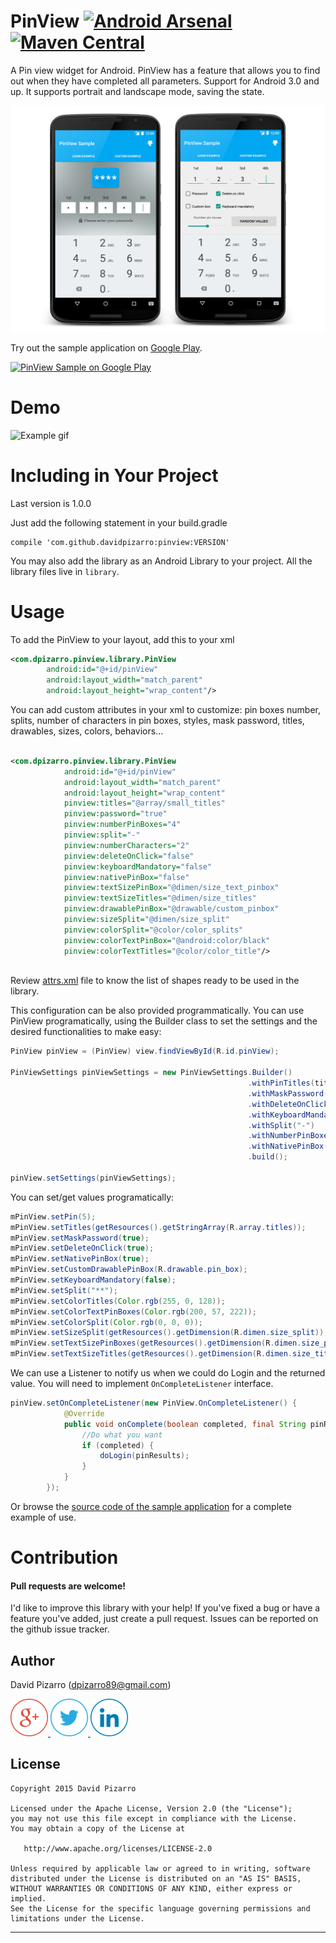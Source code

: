 # PinView [![Android Arsenal](https://img.shields.io/badge/Android%20Arsenal-PinView-brightgreen.svg?style=flat)](http://android-arsenal.com/details/1/2411) [![Maven Central](https://maven-badges.herokuapp.com/maven-central/com.github.davidpizarro/pinview/badge.svg)](https://maven-badges.herokuapp.com/maven-central/com.github.davidpizarro/pinview)

A Pin view widget for Android. PinView has a feature that allows you to find out when they have completed all parameters. 
Support for Android 3.0 and up. It supports portrait and landscape mode, saving the state.

![Example screenshot](art/screenshots_framed.png)

Try out the sample application on [Google Play][1].

<a href="https://play.google.com/store/apps/details?id=com.dpizarro.libraries.pinview">
  <img alt="PinView Sample on Google Play"
         src="http://developer.android.com/images/brand/en_app_rgb_wo_45.png" />
</a>

Demo
=========================

![Example gif](art/demo.gif)

Including in Your Project
=========================

Last version is 1.0.0

Just add the following statement in your build.gradle

    compile 'com.github.davidpizarro:pinview:VERSION'
    
You may also add the library as an Android Library to your project. All the library files live in ```library```.

Usage
=====

To add the PinView to your layout, add this to your xml
```xml
<com.dpizarro.pinview.library.PinView
        android:id="@+id/pinView"
        android:layout_width="match_parent"
        android:layout_height="wrap_content"/>
```  

You can add custom attributes in your xml to customize: pin boxes number, splits, number of characters in pin boxes, styles, mask password, titles, drawables, sizes, colors, behaviors...
```xml

<com.dpizarro.pinview.library.PinView
            android:id="@+id/pinView"
            android:layout_width="match_parent"
            android:layout_height="wrap_content"
            pinview:titles="@array/small_titles"
            pinview:password="true"
            pinview:numberPinBoxes="4"
            pinview:split="-"
            pinview:numberCharacters="2"
            pinview:deleteOnClick="false"
            pinview:keyboardMandatory="false"
            pinview:nativePinBox="false"
            pinview:textSizePinBox="@dimen/size_text_pinbox"
            pinview:textSizeTitles="@dimen/size_titles"
            pinview:drawablePinBox="@drawable/custom_pinbox"
            pinview:sizeSplit="@dimen/size_split"
            pinview:colorSplit="@color/color_splits"
            pinview:colorTextPinBox="@android:color/black"
            pinview:colorTextTitles="@color/color_title"/>
        
```
Review [attrs.xml][3] file to know the list of shapes ready to be used in the library.


This configuration can be also provided programmatically. You can use PinView programatically, using the Builder class to set the settings and the desired functionalities to make easy:
```java
PinView pinView = (PinView) view.findViewById(R.id.pinView);

PinViewSettings pinViewSettings = new PinViewSettings.Builder()
                                                     .withPinTitles(titlesAux)
                                                     .withMaskPassword(true)
                                                     .withDeleteOnClick(true)
                                                     .withKeyboardMandatory(false)
                                                     .withSplit("-")
                                                     .withNumberPinBoxes(5)
                                                     .withNativePinBox(false)
                                                     .build();

pinView.setSettings(pinViewSettings);
```

You can set/get values programatically:
```java
mPinView.setPin(5);
mPinView.setTitles(getResources().getStringArray(R.array.titles));
mPinView.setMaskPassword(true);
mPinView.setDeleteOnClick(true);
mPinView.setNativePinBox(true);
mPinView.setCustomDrawablePinBox(R.drawable.pin_box);
mPinView.setKeyboardMandatory(false);
mPinView.setSplit("**");
mPinView.setColorTitles(Color.rgb(255, 0, 128));
mPinView.setColorTextPinBoxes(Color.rgb(200, 57, 222));
mPinView.setColorSplit(Color.rgb(0, 0, 0));
mPinView.setSizeSplit(getResources().getDimension(R.dimen.size_split));
mPinView.setTextSizePinBoxes(getResources().getDimension(R.dimen.size_pinboxes));
mPinView.setTextSizeTitles(getResources().getDimension(R.dimen.size_titles));
```

We can use a Listener to notify us when we could do Login and the returned value. You will need to implement `OnCompleteListener` interface.
```java
pinView.setOnCompleteListener(new PinView.OnCompleteListener() {
            @Override
            public void onComplete(boolean completed, final String pinResults) {
                //Do what you want
                if (completed) {
                    doLogin(pinResults);
                }
            }
        });
```

Or browse the [source code of the sample application][2] for a complete example of use.

Contribution
============

#### Pull requests are welcome!

I'd like to improve this library with your help!
If you've fixed a bug or have a feature you've added, just create a pull request. Issues can be reported on the github issue tracker.

Author
-------

David Pizarro (dpizarro89@gmail.com)

<a href="https://plus.google.com/u/0/110797503395500685158">
  <img alt="Follow me on Google+"
       src="https://raw.githubusercontent.com/DavidPizarro/android-live-templates/master/art/google.png" />
</a>
<a href="https://twitter.com/DavidPizarro89">
  <img alt="Follow me on Twitter"
       src="https://raw.githubusercontent.com/DavidPizarro/android-live-templates/master/art/twitter.png" />
</a>
<a href="https://www.linkedin.com/in/davidpizarrodejesus">
  <img alt="Follow me on LinkedIn"
       src="https://raw.githubusercontent.com/DavidPizarro/android-live-templates/master/art/linkedin.png" />
</a>


License
-------

    Copyright 2015 David Pizarro

    Licensed under the Apache License, Version 2.0 (the "License");
    you may not use this file except in compliance with the License.
    You may obtain a copy of the License at

       http://www.apache.org/licenses/LICENSE-2.0

    Unless required by applicable law or agreed to in writing, software
    distributed under the License is distributed on an "AS IS" BASIS,
    WITHOUT WARRANTIES OR CONDITIONS OF ANY KIND, either express or implied.
    See the License for the specific language governing permissions and
    limitations under the License.
---

[1]: https://play.google.com/store/apps/details?id=com.dpizarro.libraries.pinview
[2]: https://github.com/DavidPizarro/PinView/tree/master/app
[3]: https://github.com/DavidPizarro/PinView/blob/master/library/src/main/res/values/attrs.xml
